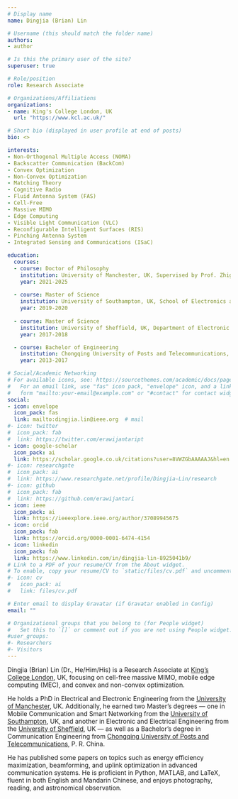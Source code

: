 ```yaml
---
# Display name
name: Dingjia (Brian) Lin

# Username (this should match the folder name)
authors:
- author

# Is this the primary user of the site?
superuser: true

# Role/position
role: Research Associate

# Organizations/Affiliations
organizations:
- name: King's College London, UK
  url: "https://www.kcl.ac.uk/"

# Short bio (displayed in user profile at end of posts)
bio: <>

interests:
- Non-Orthogonal Multiple Access (NOMA)
- Backscatter Communication (BackCom)
- Convex Optimization
- Non-Convex Optimization
- Matching Theory
- Cognitive Radio
- Fluid Antenna System (FAS)
- Cell-Free
- Massive MIMO
- Edge Computing
- Visible Light Communication (VLC)
- Reconfigurable Intelligent Surfaces (RIS)
- Pinching Antenna System
- Integrated Sensing and Communications (ISaC)

education:
  courses:
  - course: Doctor of Philosophy
    institution: University of Manchester, UK, Supervised by Prof. Zhiguo Ding (FIEEE), Department of Electrical and Electronic Engineering
    year: 2021-2025
    
  - course: Master of Science
    institution: University of Southampton, UK, School of Electronics and Computer Science, MSc Mobile Communication and Smart Networking
    year: 2019-2020
    
  - course: Master of Science
    institution: University of Sheffield, UK, Department of Electronic and Electrical Engineering, MSc Wireless Communication System 
    year: 2017-2018

  - course: Bachelor of Engineering
    institution: Chongqing University of Posts and Telecommunications, China, College of Communication and Information Engineering, Communication Engineering
    year: 2013-2017

# Social/Academic Networking
# For available icons, see: https://sourcethemes.com/academic/docs/page-builder/#icons
#   For an email link, use "fas" icon pack, "envelope" icon, and a link in the
#   form "mailto:your-email@example.com" or "#contact" for contact widget.
social:
- icon: envelope
  icon_pack: fas
  link: mailto:dingjia.lin@ieee.org  # mail
#- icon: twitter
#  icon_pack: fab
#  link: https://twitter.com/erawijantaript
- icon: google-scholar
  icon_pack: ai
  link: https://scholar.google.co.uk/citations?user=8VWZGbAAAAAJ&hl=en
#- icon: researchgate
#  icon_pack: ai
#  link: https://www.researchgate.net/profile/Dingjia-Lin/research
#- icon: github
#  icon_pack: fab
#  link: https://github.com/erawijantari
- icon: ieee
  icon_pack: ai
  link: https://ieeexplore.ieee.org/author/37089945675
- icon: orcid
  icon_pack: fab
  link: https://orcid.org/0000-0001-6474-4154
- icon: linkedin
  icon_pack: fab
  link: https://www.linkedin.com/in/dingjia-lin-8925041b9/
# Link to a PDF of your resume/CV from the About widget.
# To enable, copy your resume/CV to `static/files/cv.pdf` and uncomment the lines below.
#- icon: cv
#   icon_pack: ai
#   link: files/cv.pdf

# Enter email to display Gravatar (if Gravatar enabled in Config)
email: ""

# Organizational groups that you belong to (for People widget)
#   Set this to `[]` or comment out if you are not using People widget.
#user_groups:
#- Researchers
#- Visitors
---
```


Dingjia (Brian) Lin (Dr., He/Him/His) is a Research Associate at [King’s College London](https://www.kcl.ac.uk/), UK, focusing on cell-free massive MIMO, mobile edge computing (MEC), and convex and non-convex optimization.

He holds a PhD in Electrical and Electronic Engineering from the [University of Manchester](https://www.manchester.ac.uk/), UK. Additionally, he earned two Master’s degrees — one in Mobile Communication and Smart Networking from the [University of Southampton](https://www.southampton.ac.uk/), UK, and another in Electronic and Electrical Engineering from the [University of Sheffield](https://www.sheffield.ac.uk/), UK — as well as a Bachelor’s degree in Communication Engineering from [Chongqing University of Posts and Telecommunications](https://english.cqupt.edu.cn/), P. R. China.

He has published some papers on topics such as energy efficiency maximization, beamforming, and uplink optimization in advanced communication systems. He is proficient in Python, MATLAB, and LaTeX, fluent in both English and Mandarin Chinese, and enjoys photography, reading, and astronomical observation.
